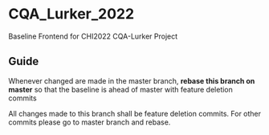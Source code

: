 # CQA_Lurker_2022
Baseline Frontend for CHI2022 CQA-Lurker Project

## Guide

Whenever changed are made in the master branch,
**rebase this branch on master**
so that the baseline is ahead of master with feature deletion commits

All changes made to this branch shall be feature deletion commits.
For other commits please go to master branch and rebase.

